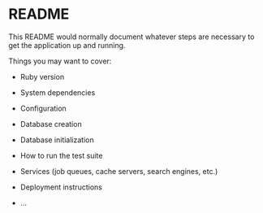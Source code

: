 # README

This README would normally document whatever steps are necessary to get the
application up and running.

<!-- Simple change to verify PR workflow -->

Things you may want to cover:

* Ruby version

* System dependencies

* Configuration

* Database creation

* Database initialization

* How to run the test suite

* Services (job queues, cache servers, search engines, etc.)

* Deployment instructions

* ...
